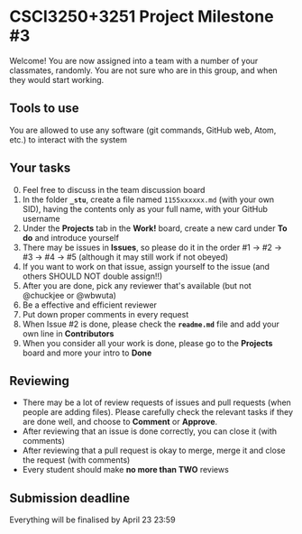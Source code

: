 # CSCI3250+3251 Project Milestone #3

Welcome! You are now assigned into a team with a number of your classmates, randomly. You are not sure who are in this group, and when they would start working.

## Tools to use
You are allowed to use any software (git commands, GitHub web, Atom, etc.) to interact with the system

## Your tasks
0. Feel free to discuss in the team discussion board
1. In the folder **`_stu`**, create a file named `1155xxxxxx.md` (with your own SID), having the contents only as your full name, with your GitHub username
2. Under the **Projects** tab in the **Work!** board, create a new card under **To do** and introduce yourself
3. There may be issues in **Issues**, so please do it in the order #1 -> #2 -> #3 -> #4 -> #5 (although it may still work if not obeyed)
4. If you want to work on that issue, assign yourself to the issue (and others SHOULD NOT double assign!!)
5. After you are done, pick any reviewer that's available (but not @chuckjee or @wbwuta)
6. Be a effective and efficient reviewer
7. Put down proper comments in every request
8. When Issue #2 is done, please check the **`readme.md`** file and add your own line in **Contributors**
9. When you consider all your work is done, please go to the **Projects** board and more your intro to **Done**

## Reviewing
- There may be a lot of review requests of issues and pull requests (when people are adding files). Please carefully check the relevant tasks if they are done well, and choose to **Comment** or **Approve**.
- After reviewing that an issue is done correctly, you can close it (with comments)
- After reviewing that a pull request is okay to merge, merge it and close the request (with comments)
- Every student should make **no more than TWO** reviews

## Submission deadline
Everything will be finalised by April 23 23:59
